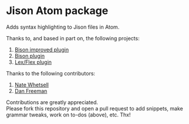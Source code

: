 # Jison Atom package  
Adds syntax highlighting to Jison files in Atom.  

Thanks to, and based in part on, the following projects:  
1. [Bison improved plugin](https://github.com/EliaGeretto/language-bison-improved)  
2. [Bison plugin](https://github.com/toroidal-code/language-bison)  
3. [Lex/Flex plugin](https://github.com/maemre/language-lex-flex)  

Thanks to the following contributors:  
1. [Nate Whetsell](https://github.com/nwhetsell)  
2. [Dan Freeman](https://github.com/dfreeman)

Contributions are greatly appreciated.  
Please fork this repository and open a pull request to add snippets, make grammar tweaks, work on to-dos (above), etc. Thx!  
